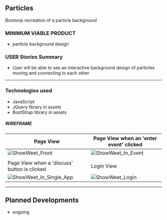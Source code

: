 ## Particles

Bootsnip recreation of a particle background

### MINIMUM VIABLE PRODUCT
- particle background design

### USER Stories Summary

- User will be able to see an interactive background design of particles moving
  and connecting to each other

----
### Technologies used

* JavaScript
* JQuery library in assets
* BootStrap library in assets

##### WIREFRAME
| Page View                                       | Page View when an 'enter event' clicked   |
|-------------------------------------------------|-------------------------------------------|
| ![ShowWeet_Front](http://gph.to/1Oiwvkz)        |![ShowWeet_In_Event](http://gph.to/1PQHKkM)|
|                                                 |                                           |
| Page View when a 'discuss' button is clicked    | Login View                                |  
| ![ShowWeet_In_Single_App](http://gph.to/1hIjzKe)| ![ShowWeet_Login](http://gph.to/1KvPDy0)  |

----

## Planned Developments
- ongoing
